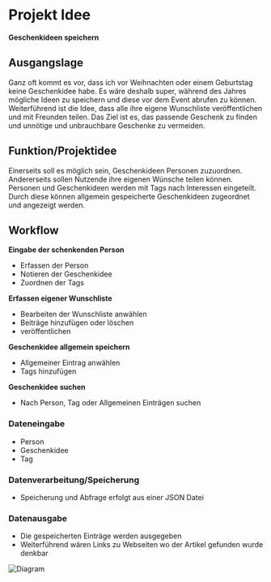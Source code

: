 # Projekt Idee
**Geschenkideen speichern**


## Ausgangslage
Ganz oft kommt es vor, dass ich vor Weihnachten oder einem Geburtstag keine Geschenkidee habe. Es wäre deshalb super, während des Jahres mögliche Ideen zu speichern und diese vor dem Event abrufen zu können. Weiterführend ist die Idee, dass alle ihre eigene Wunschliste veröffentlichen und mit Freunden teilen. Das Ziel ist es, das passende Geschenk zu finden und unnötige und unbrauchbare Geschenke zu vermeiden.

## Funktion/Projektidee
Einerseits soll es möglich sein, Geschenkideen Personen zuzuordnen. Andererseits sollen Nutzende ihre eigenen Wünsche teilen können. Personen und Geschenkideen werden mit Tags nach Interessen eingeteilt. Durch diese können allgemein gespeicherte Geschenkideen zugeordnet und angezeigt werden.

## Workflow
**Eingabe der schenkenden Person**
- Erfassen der Person
- Notieren der Geschenkidee
- Zuordnen der Tags

**Erfassen eigener Wunschliste**
- Bearbeiten der Wunschliste anwählen
- Beiträge hinzufügen oder löschen
- veröffentlichen

**Geschenkidee allgemein speichern**
- Allgemeiner Eintrag anwählen
- Tags hinzufügen

**Geschenkidee suchen**
- Nach Person, Tag oder Allgemeinen Einträgen suchen

### Dateneingabe
- Person
- Geschenkidee
- Tag

### Datenverarbeitung/Speicherung
- Speicherung und Abfrage erfolgt aus einer JSON Datei

### Datenausgabe
- Die gespeicherten Einträge werden ausgegeben
- Weiterführend wären Links zu Webseiten wo der Artikel gefunden wurde denkbar

![Diagram](C:\Programmieren\prog2\diagram.png)
